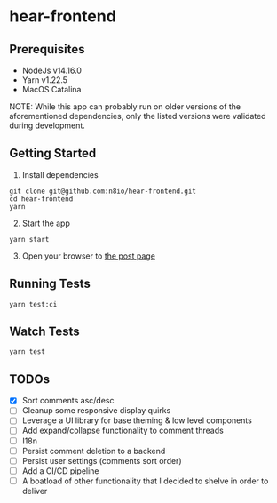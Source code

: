 # hear-frontend

## Prerequisites

- NodeJs v14.16.0
- Yarn v1.22.5
- MacOS Catalina

NOTE: While this app can probably run on older versions of the aforementioned dependencies,
only the listed versions were validated during development.

## Getting Started

1. Install dependencies

```shell
git clone git@github.com:n8io/hear-frontend.git
cd hear-frontend
yarn
```

2. Start the app

```shell
yarn start
```

3. Open your browser to [the post page](http://localhost:3000/r/unpopularopinion/posts/abc123)

## Running Tests

```shell
yarn test:ci
```

## Watch Tests
```shell
yarn test
```


## TODOs

- [x] Sort comments asc/desc
- [ ] Cleanup some responsive display quirks
- [ ] Leverage a UI library for base theming & low level components
- [ ] Add expand/collapse functionality to comment threads
- [ ] I18n
- [ ] Persist comment deletion to a backend
- [ ] Persist user settings (comments sort order)
- [ ] Add a CI/CD pipeline
- [ ] A boatload of other functionality that I decided to shelve in order to deliver
